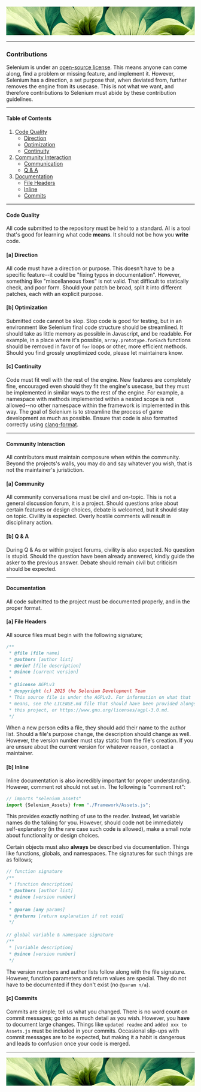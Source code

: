 ![top-banner](./.github/banner.jpg)

---

### Contributions
Selenium is under an [open-source license](https://en.wikipedia.org/wiki/Open_source). This means anyone can come along, find a problem or missing feature, and implement it. However, Selenium has a direction, a set purpose that, when deviated from, further removes the engine from its usecase. This is not what we want, and therefore contributions to Selenium must abide by these contribution guidelines.

---

#### Table of Contents

1. [Code Quality](#code-quality)
    - [Direction](#a-direction)
    - [Optimization](#b-optimization)
    - [Continuity](#c-continuity)
2. [Community Interaction](#community-interaction)
    - [Communication](#a-community)
    - [Q & A](#b-q--a)
3. [Documentation](#documentation)
    - [File Headers](#a-file-headers)
    - [Inline](#b-inline)
    - [Commits](#c-commits)

---

#### Code Quality
All code submitted to the repository must be held to a standard. AI is a tool that's good for learning what code **means**. It should not be how you **write** code.

#### [a] Direction
All code must have a direction or purpose. This doesn't have to be a specific feature--it could be "fixing typos in documentation". However, something like "miscellaneous fixes" is not valid. That difficult to statically check, and poor form. Should your patch be broad, split it into different patches, each with an explicit purpose.

#### [b] Optimization
Submitted code cannot be slop. Slop code is good for testing, but in an environment like Selenium final code structure should be streamlined. It should take as little memory as possible in Javascript, and be readable. For example, in a place where it's possible, `array.prototype.forEach` functions should be removed in favor of `for` loops or other, more efficient methods. Should you find grossly unoptimized code, please let maintainers know.

#### [c] Continuity
Code must fit well with the rest of the engine. New features are completely fine, encouraged even should they fit the engine's usecase, but they must be implemented in similar ways to the rest of the engine. For example, a namespace with methods implemented within a nested scope is not allowed--no other namespace within the framework is implemented in this way. The goal of Selenium is to streamline the process of game development as much as possible. Ensure that code is also formatted correctly using [clang-format](https://clang.llvm.org/docs/ClangFormat.html).

---

#### Community Interaction
All contributors must maintain composure when within the community. Beyond the projects's walls, you may do and say whatever you wish, that is not the maintainer's juristiction.

#### [a] Community
All community conversations must be civil and on-topic. This is not a general discussion forum, it is a project. Should questions arise about certain features or design choices, debate is welcomed, but it should stay on topic. Civility is expected. Overly hostile comments will result in disciplinary action.

#### [b] Q & A
During Q & As or within project forums, civility is also expected. No question is stupid. Should the question have been already answered, kindly guide the asker to the previous answer. Debate should remain civil but criticism should be expected.

---

#### Documentation
All code submitted to the project must be documented properly, and in the proper format.

#### [a] File Headers
All source files must begin with the following signature;

```javascript
/**
 * @file [file name]
 * @authors [author list]
 * @brief [file description]
 * @since [current version]
 * 
 * @license AGPLv3
 * @copyright (c) 2025 the Selenium Development Team
 * This source file is under the AGPLv3. For information on what that
 * means, see the LICENSE.md file that should have been provided alongside
 * this project, or https://www.gnu.org/licenses/agpl-3.0.md.
 */
```

When a new person edits a file, they should add their name to the author list. Should a file's purpose change, the description should change as well. However, the version number must stay static from the file's creation. If you are unsure about the current version for whatever reason, contact a maintainer.

#### [b] Inline
Inline documentation is also incredibly important for proper understanding. However, comment rot should not set in. The following is "comment rot":

```javascript
// imports "selenium_assets"
import {Selenium_Assets} from "./Framework/Assets.js";
```

This provides exactly nothing of use to the reader. Instead, let variable names do the talking for you. However, should code not be immediately self-explanatory (in the rare case such code is allowed), make a small note about functionality or design choices.

Certain objects must also **always** be described via documentation. Things like functions, globals, and namespaces. The signatures for such things are as follows;

```javascript
// function signature
/**
 * [function description]
 * @authors [author list]
 * @since [version number]
 * 
 * @param [any params]
 * @returns [return explanation if not void]
 */

// global variable & namespace signature
/**
 * [variable description]
 * @since [version number]
 */
```

The version numbers and author lists follow along with the file signature. However, function parameters and return values are special. They do not have to be documented if they don't exist (no `@param n/a`).

#### [c] Commits
Commits are simple; tell us what you changed. There is no word count on commit messages; go into as much detail as you wish. However, you **have** to document large changes. Things like `updated readme` and `added xxx to Assets.js` must be included in your commits. Occasional slip-ups with commit messages are to be expected, but making it a habit is dangerous and leads to confusion once your code is merged.

---

![bottom-banner](./.github/banner.jpg)